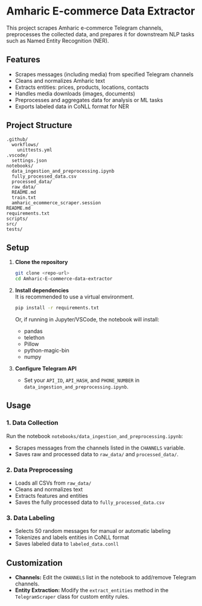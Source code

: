 # Amharic E-commerce Data Extractor

This project scrapes Amharic e-commerce Telegram channels, preprocesses the collected data, and prepares it for downstream NLP tasks such as Named Entity Recognition (NER).

## Features

- Scrapes messages (including media) from specified Telegram channels
- Cleans and normalizes Amharic text
- Extracts entities: prices, products, locations, contacts
- Handles media downloads (images, documents)
- Preprocesses and aggregates data for analysis or ML tasks
- Exports labeled data in CoNLL format for NER

## Project Structure

```
.github/
  workflows/
    unittests.yml
.vscode/
  settings.json
notebooks/
  data_ingestion_and_preprocessing.ipynb
  fully_processed_data.csv
  processed_data/
  raw_data/
  README.md
  train.txt
  amharic_ecommerce_scraper.session
README.md
requirements.txt
scripts/
src/
tests/
```

## Setup

1. **Clone the repository**  
   ```sh
   git clone <repo-url>
   cd Amharic-E-commerce-data-extractor
   ```

2. **Install dependencies**  
   It is recommended to use a virtual environment.
   ```sh
   pip install -r requirements.txt
   ```

   Or, if running in Jupyter/VSCode, the notebook will install:
   - pandas
   - telethon
   - Pillow
   - python-magic-bin
   - numpy

3. **Configure Telegram API**  
   - Set your `API_ID`, `API_HASH`, and `PHONE_NUMBER` in `data_ingestion_and_preprocessing.ipynb`.

## Usage

### 1. Data Collection

Run the notebook `notebooks/data_ingestion_and_preprocessing.ipynb`:

- Scrapes messages from the channels listed in the `CHANNELS` variable.
- Saves raw and processed data to `raw_data/` and `processed_data/`.

### 2. Data Preprocessing

- Loads all CSVs from `raw_data/`
- Cleans and normalizes text
- Extracts features and entities
- Saves the fully processed data to `fully_processed_data.csv`

### 3. Data Labeling

- Selects 50 random messages for manual or automatic labeling
- Tokenizes and labels entities in CoNLL format
- Saves labeled data to `labeled_data.conll`

## Customization

- **Channels:** Edit the `CHANNELS` list in the notebook to add/remove Telegram channels.
- **Entity Extraction:** Modify the `extract_entities` method in the `TelegramScraper` class for custom entity rules.

